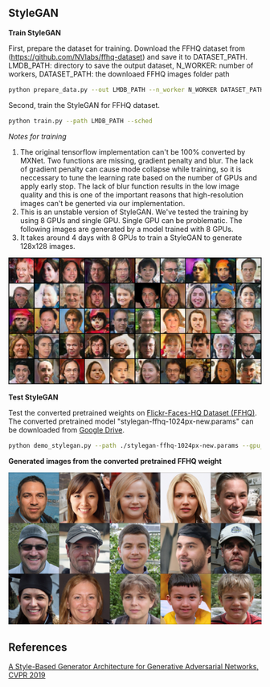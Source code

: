 ## StyleGAN

**Train StyleGAN**

First, prepare the dataset for training. Download the FFHQ dataset from (https://github.com/NVlabs/ffhq-dataset) and save it to DATASET_PATH.
LMDB_PATH: directory to save the output dataset, N_WORKER: number of workers, DATASET_PATH: the downloaed FFHQ images folder path 
```bash
python prepare_data.py --out LMDB_PATH --n_worker N_WORKER DATASET_PATH
```

Second, train the StyleGAN for FFHQ dataset.
```bash
python train.py --path LMDB_PATH --sched
```

*Notes for training*
1) The original tensorflow implementation can't be 100% converted by MXNet. Two functions are missing, gradient penalty and blur. The lack of gradient penalty can cause mode collapse while training, so it is neccessary to tune the learning rate based on the number of GPUs and apply early stop. The lack of blur function results in the low image quality and this is one of the important reasons that high-resolution images can't be generted via our implementation. 
2) This is an unstable version of StyleGAN. We've tested the training by using 8 GPUs and single GPU. Single GPU can be problematic. The following images are generated by a model trained with 8 GPUs. 
3) It takes around 4 days with 8 GPUs to train a StyleGAN to generate 128x128 images.  

![images](sample_train.png "Generated 128x128 FFHQ images from the trained StyleGAN")


**Test StyleGAN**

Test the converted pretrained weights on [Flickr-Faces-HQ Dataset (FFHQ)](https://github.com/NVlabs/ffhq-dataset). The converted pretrained model "stylegan-ffhq-1024px-new.params" can be downloaded from [Google Drive](https://drive.google.com/file/d/1dYWAT9L3r2jmGe741AiSSAxg1su3ODvj/view?usp=sharing).

```bash
python demo_stylegan.py --path ./stylegan-ffhq-1024px-new.params --gpu_id -1
```

**Generated images from the converted pretrained FFHQ weight**

![images](sample.jpg "Generated images from the converted pretrained FFHQ weight")

## References
[A Style-Based Generator Architecture for Generative Adversarial Networks, CVPR 2019](https://arxiv.org/abs/1812.04948)